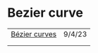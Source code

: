 # Bezier curve



|                                                                                       |        |
| ------------------------------------------------------------------------------------- | ------ |
| [Bézier curves](https://blog.richardekwonye.com/bezier-curves?utm\_source=tldrwebdev) | 9/4/23 |
|                                                                                       |        |
|                                                                                       |        |
